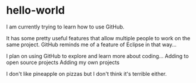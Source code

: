 # hello-world

I am currently trying to learn how to use GitHub.

It has some pretty useful features that allow multiple people to work on the same project.
GitHub reminds me of a feature of Eclipse in that way... 

I plan on using GitHub to explore and learn more about coding...
  Adding to open source projects
  Adding my own projects
  
 I don't like pineapple on pizzas but I don't think it's terrible either.
